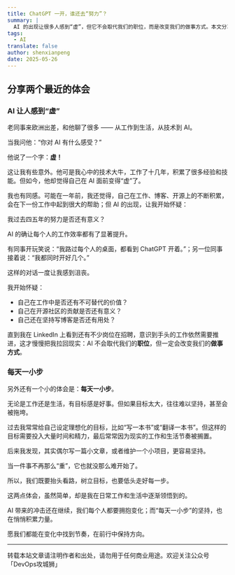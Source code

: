 ```yaml
---
title: ChatGPT 一开，谁还去“努力”？
summary: |
  AI 的出现让很多人感到“虚”，但它不会取代我们的职位，而是改变我们的做事方式。本文分享了对 AI 的体会和每天一小步的坚持。
tags:
  - AI
translate: false
author: shenxianpeng
date: 2025-05-26
---
```


## 分享两个最近的体会

### AI 让人感到“虚”

老同事来欧洲出差，和他聊了很多 —— 从工作到生活，从技术到 AI。

当我问他：“你对 AI 有什么感受？”

他说了一个字：**虚！**

这让我有些意外。他可是我心中的技术大牛，工作了十几年，积累了很多经验和技能。但如今，他却觉得自己在 AI 面前变得“虚”了。



我也有同感。可能在一年前，我还觉得，自己在工作、博客、开源上的不断积累，会在下一份工作中起到很大的帮助；但 AI 的出现，让我开始怀疑：

我过去四五年的努力是否还有意义？

AI 的确让每个人的工作效率都有了显著提升。

有同事开玩笑说：“我路过每个人的桌面，都看到 ChatGPT 开着。”；另一位同事接着说：“我都同时开好几个。”

这样的对话一度让我感到沮丧。

我开始怀疑：

* 自己在工作中是否还有不可替代的价值？
* 自己在开源社区的贡献是否还有意义？
* 自己还在坚持写博客是否还有用处？

直到我在 LinkedIn 上看到还有不少岗位在招聘，意识到手头的工作依然需要推进，这才慢慢把我拉回现实：AI 不会取代我们的**职位**，但一定会改变我们的**做事方式**。

### 每天一小步

另外还有一个小的体会是：**每天一小步**。

无论是工作还是生活，有目标感是好事。但如果目标太大，往往难以坚持，甚至会被拖垮。

过去我常常给自己设定理想化的目标，比如“写一本书”或“翻译一本书”。但这样的目标需要投入大量时间和精力，最后常常因为现实的工作和生活节奏被搁置。

后来我发现，其实偶尔写一篇小文章，或者维护一个小项目，更容易坚持。

当一件事不再那么“重”，它也就没那么难开始了。

所以，我们既要抬头看路，树立目标，也要低头走好每一步。

这两点体会，虽然简单，却是我在日常工作和生活中逐渐领悟到的。

AI 带来的冲击还在继续，我们每个人都要拥抱变化；而“每天一小步”的坚持，也在悄悄积累力量。

愿我们都能在变化中找到节奏，在前行中保持方向。

---

转载本站文章请注明作者和出处，请勿用于任何商业用途。欢迎关注公众号「DevOps攻城狮」
